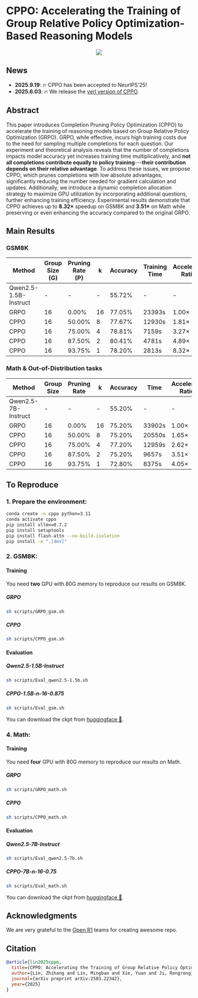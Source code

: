 # CPPO: Accelerating the Training of Group Relative Policy Optimization-Based Reasoning Models


<p align="center">
<a href="https://arxiv.org/abs/2503.22342"> <img src='https://img.shields.io/badge/arXiv-2503.22342-b31b1b.svg'></a> 
</p>

## News
- **2025.9.19**: 🔥 CPPO has been accepted to NeurIPS'25!
- **2025.6.03**: 🔥 We release the [verl version of CPPO](/cppo_verl/README.md).

## Abstract
This paper introduces Completion Pruning Policy Optimization (CPPO) to accelerate the training of reasoning models based on Group Relative Policy Optimization (GRPO). GRPO, while effective, incurs high training costs due to the need for sampling multiple completions for each question. Our experiment and theoretical analysis reveals that the number of completions impacts model accuracy yet increases training time multiplicatively, and **not all completions contribute equally to policy training**---**their contribution depends on their relative advantage**. To address these issues, we propose CPPO, which prunes completions with low absolute advantages, significantly reducing the number needed for gradient calculation and updates. Additionally, we introduce a dynamic completion allocation strategy to maximize GPU utilization by incorporating additional questions, further enhancing training efficiency. Experimental results demonstrate that CPPO achieves up to **$8.32\times$** speedup on GSM8K and **$3.51\times$** on Math while preserving or even enhancing the accuracy compared to the original GRPO.


## Main Results

### GSM8K
| Method                | Group Size (G) | Pruning Rate (P) | k  | Accuracy  | Training Time | Accelerate Ratio |
|-----------------------|---------------|------------------|----|-----------|---------------|------------------|
| Qwen2.5-1.5B-Instruct | -             | -                | -  | 55.72%    | -             | -                |
| GRPO                 | 16            | 0.00%            | 16 | 77.05%    | 23393s        | 1.00×            |
| CPPO                 | 16            | 50.00%           | 8  | 77.67%    | 12930s        | 1.81×            |
| CPPO                 | 16            | 75.00%           | 4  | 78.81%    | 7159s         | 3.27×            |
| CPPO                 | 16            | 87.50%           | 2  | 80.41%    | 4781s         | 4.89×            |
| CPPO                 | 16            | 93.75%           | 1  | 78.20%    | 2813s         | 8.32×            |

### Math & Out-of-Distribution tasks  

| Method            | Group Size | Pruning Rate | k  | Accuracy | Time    | Accelerate Ratio | AMC 2023 | AIME 2024 |
|------------------|------------|---------------|----|----------|---------|------------------|----------|-----------|
| Qwen2.5-7B-Instruct | -          | -             | -  | 55.20%   | -       | -                | 25.62%   | 5.00%     |
| GRPO             | 16         | 0.00%         | 16 | 75.20%   | 33902s  | 1.00×            | 46.88%   | 5.83%     |
| CPPO             | 16         | 50.00%        | 8  | 75.20%   | 20550s  | 1.65×            | 53.12%   | 10.00%    |
| CPPO             | 16         | 75.00%        | 4  | 77.20%   | 12959s  | 2.62×            | 49.38%   | 6.67%     |
| CPPO             | 16         | 87.50%        | 2  | 75.20%   | 9657s   | 3.51×            | 46.25%   | 8.33%     |
| CPPO             | 16         | 93.75%        | 1  | 72.80%   | 8375s   | 4.05×            | 45.00%   | 5.83%     |


## To Reproduce

### 1. Prepare the environment:
```bash
conda create -n cppo python=3.11
conda activate cppo
pip install vllm==0.7.2
pip install setuptools
pip install flash-attn --no-build-isolation
pip install -e ".[dev]"
```

### 2. GSM8K:

#### Training
You need **two** GPU with 80G memory to reproduce our results on GSM8K.
##### GRPO
```bash
sh scripts/GRPO_gsm.sh
```
##### CPPO
```bash
sh scripts/CPPO_gsm.sh
```



#### Evaluation


##### Qwen2.5-1.5B-Instruct
```bash
sh scripts/Eval_qwen2.5-1.5b.sh
```
##### CPPO-1.5B-n-16-0.875
```bash
sh scripts/Eval_gsm.sh
```
You can download the ckpt from <a href="https://huggingface.co/Stardust1956/CPPO-1.5b-n-16-0.875">huggingface 🤗</a>.

### 4. Math:

#### Training
You need **four** GPU with 80G memory to reproduce our results on Math.
##### GRPO
```bash
sh scripts/GRPO_math.sh
```
##### CPPO
```bash
sh scripts/CPPO_math.sh
```

#### Evaluation
##### Qwen2.5-7B-Instruct
```bash
sh scripts/Eval_qwen2.5-7b.sh
```
##### CPPO-7B-n-16-0.75
```bash
sh scripts/Eval_math.sh
```
You can download the ckpt from <a href="https://huggingface.co/Stardust1956/CPPO-7b-n-16-0.75">huggingface 🤗</a>.


## Acknowledgments
We are very grateful to the [Open R1](https://github.com/huggingface/open-r1) teams for creating awesome repo.



## Citation
```bibtex
@article{lin2025cppo,
  title={CPPO: Accelerating the Training of Group Relative Policy Optimization-Based Reasoning Models},
  author={Lin, Zhihang and Lin, Mingbao and Xie, Yuan and Ji, Rongrong},
  journal={arXiv preprint arXiv:2503.22342},
  year={2025}
}
```
